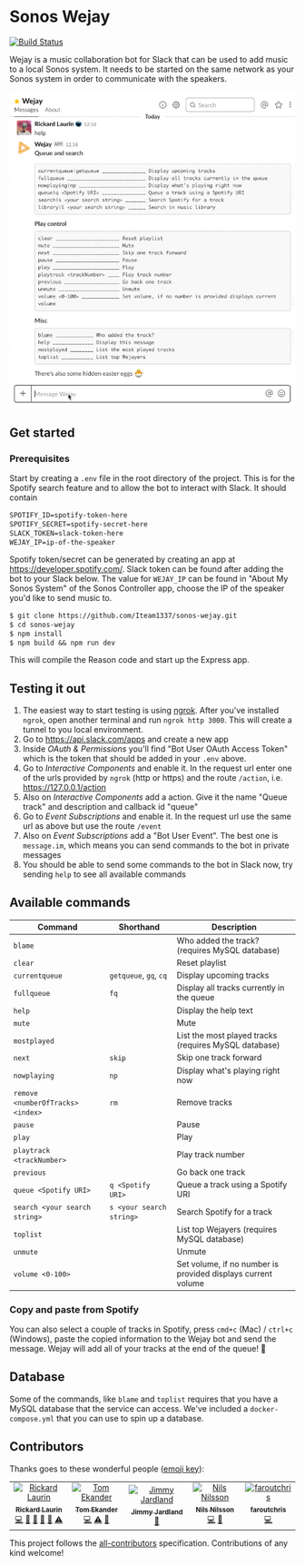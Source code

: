 # Sonos Wejay

[![Build Status](https://travis-ci.com/Iteam1337/sonos-wejay.svg?token=pRHtrm4YwVYpN8sqXadx&branch=master)](https://travis-ci.com/Iteam1337/sonos-wejay)

Wejay is a music collaboration bot for Slack that can be used to add music to a local Sonos system. It needs to be started on the same network as your Sonos system in order to communicate with the speakers.

![Demo of Wejay Slack bot](/docs/wejay.gif)

## Get started

### Prerequisites

Start by creating a `.env` file in the root directory of the project. This is for the Spotify search feature and to allow the bot to interact with Slack. It should contain

```
SPOTIFY_ID=spotify-token-here
SPOTIFY_SECRET=spotify-secret-here
SLACK_TOKEN=slack-token-here
WEJAY_IP=ip-of-the-speaker
```

Spotify token/secret can be generated by creating an app at https://developer.spotify.com/. Slack token can be found after adding the bot to your Slack below. The value for `WEJAY_IP` can be found in "About My Sonos System" of the Sonos Controller app, choose the IP of the speaker you'd like to send music to.

```
$ git clone https://github.com/Iteam1337/sonos-wejay.git
$ cd sonos-wejay
$ npm install
$ npm build && npm run dev
```

This will compile the Reason code and start up the Express app.

## Testing it out

1. The easiest way to start testing is using [ngrok](https://ngrok.com/). After you've installed `ngrok`, open another terminal and run `ngrok http 3000`. This will create a tunnel to you local environment.
2. Go to https://api.slack.com/apps and create a new app
3. Inside _OAuth & Permissions_ you'll find "Bot User OAuth Access Token" which is the token that should be added in your `.env` above.
4. Go to _Interactive Components_ and enable it. In the request url enter one of the urls provided by `ngrok` (http or https) and the route `/action`, i.e. https://127.0.0.1/action
5. Also on _Interactive Components_ add a action. Give it the name "Queue track" and description and callback id "queue"
6. Go to _Event Subscriptions_ and enable it. In the request url use the same url as above but use the route `/event`
7. Also on _Event Subscriptions_ add a "Bot User Event". The best one is `message.im`, which means you can send commands to the bot in private messages
8. You should be able to send some commands to the bot in Slack now, try sending `help` to see all available commands

## Available commands

| Command                           | Shorthand                | Description                                                  |
| --------------------------------- | ------------------------ | ------------------------------------------------------------ |
| `blame`                           |                          | Who added the track? (requires MySQL database)               |
| `clear`                           |                          | Reset playlist                                               |
| `currentqueue`                    | `getqueue`, `gq`, `cq`   | Display upcoming tracks                                      |
| `fullqueue`                       | `fq`                     | Display all tracks currently in the queue                    |
| `help`                            |                          | Display the help text                                        |
| `mute`                            |                          | Mute                                                         |
| `mostplayed`                      |                          | List the most played tracks (requires MySQL database)        |
| `next`                            | `skip`                   | Skip one track forward                                       |
| `nowplaying`                      | `np`                     | Display what's playing right now                             |
| `remove <numberOfTracks> <index>` | `rm`                     | Remove tracks                                                |
| `pause`                           |                          | Pause                                                        |
| `play`                            |                          | Play                                                         |
| `playtrack <trackNumber>`         |                          | Play track number                                            |
| `previous`                        |                          | Go back one track                                            |
| `queue <Spotify URI>`             | `q <Spotify URI>`        | Queue a track using a Spotify URI                            |
| `search <your search string>`     | `s <your search string>` | Search Spotify for a track                                   |
| `toplist`                         |                          | List top Wejayers (requires MySQL database)                  |
| `unmute`                          |                          | Unmute                                                       |
| `volume <0-100>`                  |                          | Set volume, if no number is provided displays current volume |

### Copy and paste from Spotify

You can also select a couple of tracks in Spotify, press `cmd+c` (Mac) / `ctrl+c` (Windows), paste the copied information to the Wejay bot and send the message. Wejay will add all of your tracks at the end of the queue! :tada:

## Database

Some of the commands, like `blame` and `toplist` requires that you have a MySQL database that the service can access. We've included a `docker-compose.yml` that you can use to spin up a database.

## Contributors

Thanks goes to these wonderful people ([emoji key](https://github.com/kentcdodds/all-contributors#emoji-key)):

<!-- ALL-CONTRIBUTORS-LIST:START - Do not remove or modify this section -->
<!-- prettier-ignore-start -->
<!-- markdownlint-disable -->
<table>
  <tr>
    <td align="center"><a href="https://willcodefor.beer/"><img src="https://avatars1.githubusercontent.com/u/1478102?v=4" width="100px;" alt="Rickard Laurin"/><br /><sub><b>Rickard Laurin</b></sub></a><br /><a href="https://github.com/Iteam1337/sonos-wejay/commits?author=believer" title="Code">💻</a> <a href="https://github.com/Iteam1337/sonos-wejay/issues?q=author%3Abeliever" title="Bug reports">🐛</a> <a href="https://github.com/Iteam1337/sonos-wejay/commits?author=believer" title="Documentation">📖</a> <a href="#ideas-believer" title="Ideas, Planning, & Feedback">🤔</a> <a href="#review-believer" title="Reviewed Pull Requests">👀</a> <a href="https://github.com/Iteam1337/sonos-wejay/commits?author=believer" title="Tests">⚠️</a></td>
    <td align="center"><a href="https://github.com/lessp"><img src="https://avatars3.githubusercontent.com/u/17602389?v=4" width="100px;" alt="Tom Ekander"/><br /><sub><b>Tom Ekander</b></sub></a><br /><a href="https://github.com/Iteam1337/sonos-wejay/commits?author=lessp" title="Code">💻</a> <a href="https://github.com/Iteam1337/sonos-wejay/commits?author=lessp" title="Tests">⚠️</a> <a href="#ideas-lessp" title="Ideas, Planning, & Feedback">🤔</a></td>
    <td align="center"><a href="https://github.com/Jimjardland"><img src="https://avatars0.githubusercontent.com/u/8521353?v=4" width="100px;" alt="Jimmy Jardland"/><br /><sub><b>Jimmy Jardland</b></sub></a><br /><a href="#ideas-Jimjardland" title="Ideas, Planning, & Feedback">🤔</a></td>
    <td align="center"><a href="http://nilssonnils.se"><img src="https://avatars0.githubusercontent.com/u/3233182?v=4" width="100px;" alt="Nils Nilsson"/><br /><sub><b>Nils Nilsson</b></sub></a><br /><a href="https://github.com/Iteam1337/sonos-wejay/commits?author=dubbelnisse" title="Code">💻</a> <a href="#ideas-dubbelnisse" title="Ideas, Planning, & Feedback">🤔</a></td>
    <td align="center"><a href="https://github.com/faroutchris"><img src="https://avatars0.githubusercontent.com/u/3967818?v=4" width="100px;" alt="faroutchris"/><br /><sub><b>faroutchris</b></sub></a><br /><a href="https://github.com/Iteam1337/sonos-wejay/commits?author=faroutchris" title="Code">💻</a></td>
  </tr>
</table>

<!-- markdownlint-enable -->
<!-- prettier-ignore-end -->
<!-- ALL-CONTRIBUTORS-LIST:END -->

This project follows the [all-contributors](https://github.com/kentcdodds/all-contributors) specification. Contributions of any kind welcome!
